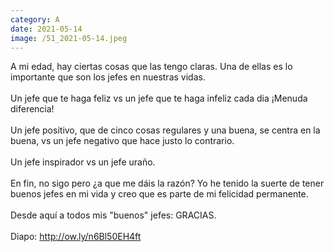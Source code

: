 ```yaml
--- 
category: A 
date: 2021-05-14 
image: /51_2021-05-14.jpeg 
--- 
```


A mi edad, hay ciertas cosas que las tengo claras. Una de ellas es lo importante que son los jefes en nuestras vidas. <br><br>Un jefe que te haga feliz vs un jefe que te haga infeliz cada dia ¡Menuda diferencia!<br><br>Un jefe positivo, que de cinco cosas regulares y una buena, se centra en la buena, vs un jefe negativo que hace justo lo contrario. <br><br>Un jefe inspirador vs un jefe uraño.<br><br>En fin, no sigo pero ¿a que me dáis la razón? Yo he tenido la suerte de tener buenos jefes en mi vida y creo que es parte de mi felicidad permanente. <br><br>Desde aquí a todos mis "buenos" jefes: GRACIAS. <br><br>Diapo:  http://ow.ly/n6Bl50EH4ft